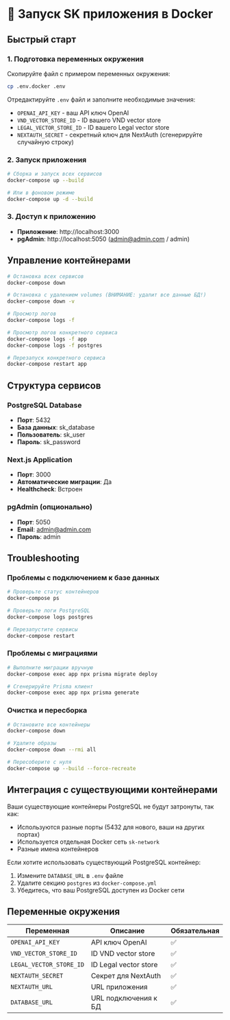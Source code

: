# 🐳 Запуск SK приложения в Docker

## Быстрый старт

### 1. Подготовка переменных окружения

Скопируйте файл с примером переменных окружения:
```bash
cp .env.docker .env
```

Отредактируйте `.env` файл и заполните необходимые значения:
- `OPENAI_API_KEY` - ваш API ключ OpenAI
- `VND_VECTOR_STORE_ID` - ID вашего VND vector store
- `LEGAL_VECTOR_STORE_ID` - ID вашего Legal vector store
- `NEXTAUTH_SECRET` - секретный ключ для NextAuth (сгенерируйте случайную строку)

### 2. Запуск приложения

```bash
# Сборка и запуск всех сервисов
docker-compose up --build

# Или в фоновом режиме
docker-compose up -d --build
```

### 3. Доступ к приложению

- **Приложение**: http://localhost:3000
- **pgAdmin**: http://localhost:5050 (admin@admin.com / admin)

## Управление контейнерами

```bash
# Остановка всех сервисов
docker-compose down

# Остановка с удалением volumes (ВНИМАНИЕ: удалит все данные БД!)
docker-compose down -v

# Просмотр логов
docker-compose logs -f

# Просмотр логов конкретного сервиса
docker-compose logs -f app
docker-compose logs -f postgres

# Перезапуск конкретного сервиса
docker-compose restart app
```

## Структура сервисов

### PostgreSQL Database
- **Порт**: 5432
- **База данных**: sk_database
- **Пользователь**: sk_user
- **Пароль**: sk_password

### Next.js Application
- **Порт**: 3000
- **Автоматические миграции**: Да
- **Healthcheck**: Встроен

### pgAdmin (опционально)
- **Порт**: 5050
- **Email**: admin@admin.com
- **Пароль**: admin

## Troubleshooting

### Проблемы с подключением к базе данных
```bash
# Проверьте статус контейнеров
docker-compose ps

# Проверьте логи PostgreSQL
docker-compose logs postgres

# Перезапустите сервисы
docker-compose restart
```

### Проблемы с миграциями
```bash
# Выполните миграции вручную
docker-compose exec app npx prisma migrate deploy

# Сгенерируйте Prisma клиент
docker-compose exec app npx prisma generate
```

### Очистка и пересборка
```bash
# Остановите все контейнеры
docker-compose down

# Удалите образы
docker-compose down --rmi all

# Пересоберите с нуля
docker-compose up --build --force-recreate
```

## Интеграция с существующими контейнерами

Ваши существующие контейнеры PostgreSQL не будут затронуты, так как:
- Используются разные порты (5432 для нового, ваши на других портах)
- Используется отдельная Docker сеть `sk-network`
- Разные имена контейнеров

Если хотите использовать существующий PostgreSQL контейнер:
1. Измените `DATABASE_URL` в `.env` файле
2. Удалите секцию `postgres` из `docker-compose.yml`
3. Убедитесь, что ваш PostgreSQL доступен из Docker сети

## Переменные окружения

| Переменная | Описание | Обязательная |
|------------|----------|--------------|
| `OPENAI_API_KEY` | API ключ OpenAI | ✅ |
| `VND_VECTOR_STORE_ID` | ID VND vector store | ✅ |
| `LEGAL_VECTOR_STORE_ID` | ID Legal vector store | ✅ |
| `NEXTAUTH_SECRET` | Секрет для NextAuth | ✅ |
| `NEXTAUTH_URL` | URL приложения | ✅ |
| `DATABASE_URL` | URL подключения к БД | ✅ |